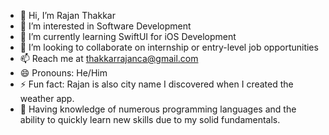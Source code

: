 - 👋 Hi, I’m Rajan Thakkar
- 👀 I’m interested in Software Development 
- 🌱 I’m currently learning SwiftUI for iOS Development 
- 💞️ I’m looking to collaborate on internship or entry-level job opportunities 
- 📫 Reach me at thakkarrajanca@gmail.com
- 😄 Pronouns: He/Him
- ⚡ Fun fact: Rajan is also city name I discovered when I created the weather app.
- 🥷 Having knowledge of numerous programming languages and the ability to quickly learn new skills due to my solid fundamentals.
<!---
ThakkarRajan/ThakkarRajan is a ✨ special ✨ repository because its `README.md` (this file) appears on your GitHub profile.
You can click the Preview link to take a look at your changes.
--->
